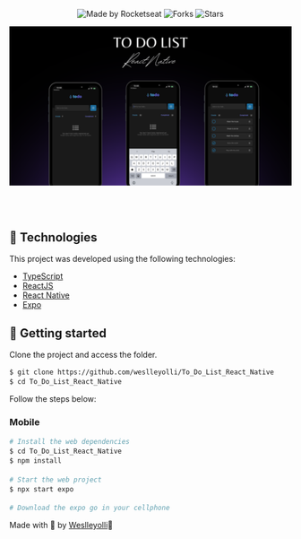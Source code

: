 <p align="center">
  <img src="https://img.shields.io/static/v1?label=Made%20by&message=Weslley&color=white&labelColor=8257E5" alt="Made by Rocketseat">
  <img src="https://img.shields.io/github/forks/weslleyolli/To_Do_List_React_Native?label=forks&message=MIT&color=white&labelColor=8257E5" alt="Forks">
  <img src="https://img.shields.io/github/stars/weslleyolli/To_Do_List_React_Native?label=stars&message=MIT&color=white&labelColor=8257E5" alt="Stars">
</p>
<p align="center">
    <img src="./assets/.github/preview.png" alt="Preview">
</p>


<br>
<br>

## 🧪 Technologies

This project was developed using the following technologies:

- [TypeScript](https://www.typescriptlang.org/)
- [ReactJS](https://reactjs.org/)
- [React Native](https://reactnative.dev/)
- [Expo](https://expo.io/)


## 🚀 Getting started
Clone the project and access the folder.

```bash
$ git clone https://github.com/weslleyolli/To_Do_List_React_Native
$ cd To_Do_List_React_Native
```

Follow the steps below:

### Mobile

```bash
# Install the web dependencies
$ cd To_Do_List_React_Native
$ npm install

# Start the web project
$ npx start expo

# Download the expo go in your cellphone
```


Made with 💜 by [Weslleyolli](https://github.com/weslleyolli)👋
